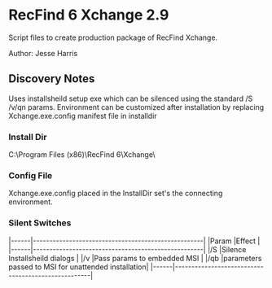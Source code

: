 # RecFind 6 Xchange 2.9
Script files to create production package of RecFind Xchange.

Author: Jesse Harris

## Discovery Notes
Uses installsheild setup exe which can be silenced using the standard /S /v/qn params.
Environment can be customized after installation by replacing Xchange.exe.config manifest file in installdir

### Install Dir
C:\Program Files (x86)\RecFind 6\Xchange\

### Config File
Xchange.exe.config placed in the InstallDir set's the connecting environment.

### Silent Switches
|------|----------------------------------------------------|
|Param |Effect                                              |
|------|----------------------------------------------------|
|/S    |Silence Installsheild dialogs                       |
|/v    |Pass params to embedded MSI                         |
|/qb   |parameters passed to MSI for unattended installation|
|------|----------------------------------------------------|
